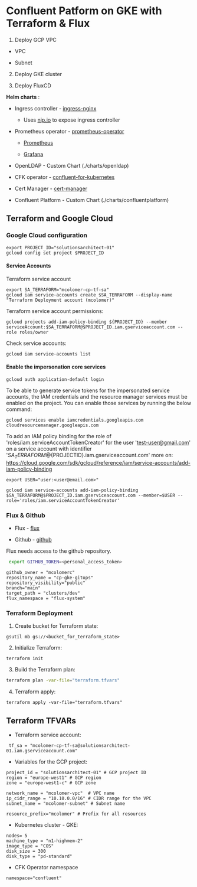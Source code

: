 # Confluent Patform on GKE with Terraform & Flux 

1. Deploy GCP VPC

* VPC

* Subnet

2. Deploy GKE cluster 

3. Deploy FluxCD 

  **Helm charts** :   

  * Ingress controller - [ingress-nginx](https://kubernetes.github.io/ingress-nginx)

      * Uses [nip.io](https://nip.io) to expose ingress controller

  * Prometheus operator - [prometheus-operator](https://prometheus-community.github.io/helm-charts)

      * [Prometheus](https://prometheus.io) 

      * [Grafana](https://grafana.com)

  * OpenLDAP - Custom Chart (./charts/openldap)

  * CFK operator - [confluent-for-kubernetes](https://packages.confluent.io/helm)

  * Cert Manager - [cert-manager](https://cert-manager.io)

  * Confluent Platform - Custom Chart (./charts/confluentplatform)
 

## Terraform and Google Cloud 

### Google Cloud configuration

```shell
export PROJECT_ID="solutionsarchitect-01"
gcloud config set project $PROJECT_ID
```

#### Service Accounts 

Terraform service account

```shell
export SA_TERRAFORM="mcolomer-cp-tf-sa"
gcloud iam service-accounts create $SA_TERRAFORM --display-name "Terraform Deployment account (mcolomer)" 
```

Terraform service account permissions:

```shell
gcloud projects add-iam-policy-binding ${PROJECT_ID} --member serviceAccount:$SA_TERRAFORM@$PROJECT_ID.iam.gserviceaccount.com --role roles/owner
```

Check service accounts: 

```shell
gcloud iam service-accounts list
```

#### Enable the impersonation core services

```shell 
gcloud auth application-default login
```

To be able to generate service tokens for the impersonated service accounts, the IAM credentials and the resource manager services must be enabled on the project. 
You can enable those services by running the below command:

```shell 
gcloud services enable iamcredentials.googleapis.com cloudresourcemanager.googleapis.com
```

To add an IAM policy binding for the role of 'roles/iam.serviceAccountTokenCreator' for the user 'test-user@gmail.com' on a service account with identifier '${SA_TERRAFORM}@${PROJECTID}.iam.gserviceaccount.com' more on: https://cloud.google.com/sdk/gcloud/reference/iam/service-accounts/add-iam-policy-binding

```shell
export USER="user:<user@email.com>" 
```

```shell 
gcloud iam service-accounts add-iam-policy-binding $SA_TERRAFORM@$PROJECT_ID.iam.gserviceaccount.com --member=$USER --role='roles/iam.serviceAccountTokenCreator'
```


### Flux & Github 

  * Flux - [flux](https://flux.io)

  * Github - [github](https://github.com)

Flux needs access to the github repository. 

```sh
 export GITHUB_TOKEN=<personal_access_token>
```

    github_owner = "mcolomerc"
    repository_name = "cp-gke-gitops" 
    repository_visibility="public" 
    branch="main" 
    target_path = "clusters/dev" 
    flux_namespace = "flux-system" 

### Terraform Deployment 

1) Create bucket for Terraform state:

```shell 
gsutil mb gs://<bucket_for_terraform_state>
``` 

2) Initialize Terraform: 
 
```shell 
terraform init
``` 

3) Build the Terraform plan:  

```sh
terraform plan -var-file="terraform.tfvars"
```

4) Terraform apply: 

```shell 
terraform apply -var-file="terraform.tfvars"
``` 
 

## Terraform TFVARs

* Terraform service account:

```
 tf_sa = "mcolomer-cp-tf-sa@solutionsarchitect-01.iam.gserviceaccount.com"
```
 
* Variables for the GCP project:

```
project_id = "solutionsarchitect-01" # GCP project ID
region = "europe-west1" # GCP region
zone = "europe-west1-c" # GCP zone 
 
network_name = "mcolomer-vpc"  # VPC name
ip_cidr_range = "10.10.0.0/16" # CIDR range for the VPC
subnet_name = "mcolomer-subnet" # Subnet name

resource_prefix="mcolomer" # Prefix for all resources
```

* Kubernetes cluster - GKE:

```
nodes= 5
machine_type = "n1-highmem-2"
image_type = "COS"
disk_size = 300
disk_type = "pd-standard" 
```

* CFK Operator namespace

```  
namespace="confluent"
```

 


 